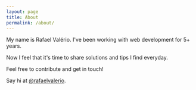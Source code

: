 ```yaml
---
layout: page
title: About
permalink: /about/
---
```


My name is Rafael Valério. I've been working with web development for 5+ years.

Now I feel that it's time to share solutions and tips I find everyday.

Feel free to contribute and get in touch!

Say hi at [@rafaelvalerio](http://twitter.com/rafaelvalerio).
